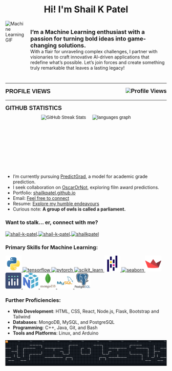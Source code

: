 # <h1 align="center">Hi! I'm Shail K Patel</h1>
<div style="display: flex; align-items: center; gap: 20px;">
  <img style="height: 180px;" src="https://media0.giphy.com/media/v1.Y2lkPTc5MGI3NjExdGU5YzVsamRncTBxdHRycjcwZTE5OHZnaXU5bXJ6MnVpeXlobTA0ZCZlcD12MV9pbnRlcm5hbF9naWZfYnlfaWQmY3Q9Zw/CuuSHzuc0O166MRfjt/giphy.gif" alt="Machine Learning GIF">
  <div style="text-align: right;">
    <p style="font-size: 18px; font-weight: bold; text-align: left; margin: 0;">I’m a Machine Learning enthusiast with a passion for turning bold ideas into game-changing solutions.</p>
    <p style="text-align: left; margin: 0;">With a flair for unraveling complex challenges, I partner with visionaries to craft innovative AI-driven applications that redefine what’s possible. Let’s join forces and create something truly remarkable that leaves a lasting legacy!</p>
  </div>
</div>
<hr>

<div style="display: flex; align-items: center; font-family: Arial, sans-serif; font-size: 18px; font-weight: bold; margin: 0; padding: 0;">
  <span style="flex: 1; text-align: left; margin: 0;">PROFILE VIEWS</span>
  <img src="https://profile-counter.glitch.me/shailkpatel/count.svg?" alt="Profile Views" style="height: 24px; margin: 0;" />
</div>
<hr>


<div style="font-family: Arial, sans-serif; margin: 0; padding: 0;">
  <div style="font-size: 18px; font-weight: bold; text-align: left; margin-bottom: 10px;">
    GITHUB STATISTICS
  </div>
  <div style="display: flex; justify-content: center; align-items: center; gap: 20px;">
    <img src="https://nirzak-streak-stats.vercel.app/?user=shailkpatel&theme=dark&hide_border=false" height="130" alt="GitHub Streak Stats" style="margin: 0;" />
    <img src="https://github-readme-stats.vercel.app/api/top-langs?username=shailkpatel&locale=en&hide_title=false&layout=compact&card_width=320&langs_count=5&theme=dark&hide_border=false&order=2" height="130" alt="languages graph" style="margin: 0;" />
  </div>
</div>

###


<br>



- I’m currently pursuing [PredictGrad](https://github.com/ShailKPatel/PredictGrad), a model for academic grade prediction.
- I seek collaboration on [OscarOrNot](https://github.com/ShailKPatel/OscarOrNot), exploring film award predictions.
- Portfolio: [shailkpatel.github.io](https://shailkpatel.github.io/)
- Email: [Feel free to connect](mailto:shailpatel.connect@gmail.com)
- Resume: [Explore my humble endeavours](https://shailkpatel.github.io/assets/pdf/Shail%20Resume.pdf)
- Curious note: **A group of owls is called a parliament.**

<h3 align="left">Want to stalk… er, connect with me?</h3>
<p align="left">
<a href="https://linkedin.com/in/shail-k-patel" target="blank">
    <img align="center" src="https://raw.githubusercontent.com/rahuldkjain/github-profile-readme-generator/master/src/images/icons/Social/linked-in-alt.svg" alt="shail-k-patel" height="30" width="40" />
</a>
<a href="https://github.com/shail-k-patel" target="blank">
    <img align="center" src="https://raw.githubusercontent.com/rahuldkjain/github-profile-readme-generator/master/src/images/icons/Social/github.svg" alt="shail-k-patel" height="30" width="40" />
</a>
<a href="https://twitter.com/shailkpatel" target="blank">
    <img align="center" src="https://raw.githubusercontent.com/rahuldkjain/github-profile-readme-generator/master/src/images/icons/Social/twitter.svg" alt="shailkpatel" height="30" width="40" />
</a>
</p>


<h3 align="left">Primary Skills for Machine Learning:</h3>
<p align="left">
<a href="https://www.python.org" target="_blank" rel="noreferrer"> 
    <img src="https://raw.githubusercontent.com/devicons/devicon/master/icons/python/python-original.svg" alt="python" width="50" height="50" title="Python: My snake-charming superpower! 🐍"/> 
</a>
<a href="https://www.tensorflow.org" target="_blank" rel="noreferrer"> 
    <img src="https://www.vectorlogo.zone/logos/tensorflow/tensorflow-icon.svg" alt="tensorflow" width="50" height="50" title="TensorFlow: Where my neurons throw a rave! 🧠"/> 
</a>
<a href="https://pytorch.org/" target="_blank" rel="noreferrer"> 
    <img src="https://www.vectorlogo.zone/logos/pytorch/pytorch-icon.svg" alt="pytorch" width="50" height="50" title="PyTorch: Lighting my ML models on fire! 🔥"/> 
</a>
<a href="https://scikit-learn.org/" target="_blank" rel="noreferrer"> 
    <img src="https://upload.wikimedia.org/wikipedia/commons/0/05/Scikit_learn_logo_small.svg" alt="scikit_learn" width="50" height="50" title="Scikit-learn: My ML Swiss Army knife! 🛠️"/> 
</a>
<a href="https://pandas.pydata.org/" target="_blank" rel="noreferrer"> 
    <img src="https://raw.githubusercontent.com/devicons/devicon/2ae2a900d2f041da66e950e4d48052658d850630/icons/pandas/pandas-original.svg" alt="pandas" width="50" height="50" title="Pandas: Taming dataframes like a zookeeper! 🐼"/> 
</a>
<a href="https://seaborn.pydata.org/" target="_blank" rel="noreferrer"> 
    <img src="https://seaborn.pydata.org/_images/logo-mark-lightbg.svg" alt="seaborn" width="50" height="50" title="Seaborn: Making plots prettier than my binary tree! 📊"/> 
</a>
<a href="https://streamlit.io/" target="_blank" rel="noreferrer"> 
    <img src="https://raw.githubusercontent.com/devicons/devicon/master/icons/streamlit/streamlit-original.svg" alt="streamlit" width="50" height="50" title="Streamlit: Turning my apps into instant eye candy! 🎉"/> 
</a>
<a href="https://plotly.com/" target="_blank" rel="noreferrer"> 
    <img src="https://raw.githubusercontent.com/devicons/devicon/master/icons/plotly/plotly-original.svg" alt="plotly" width="50" height="50" title="Plotly: Graphs so fancy, they deserve a red carpet! 🌟"/> 
</a>
<a href="https://numpy.org/" target="_blank" rel="noreferrer"> 
    <img src="https://raw.githubusercontent.com/devicons/devicon/master/icons/numpy/numpy-original.svg" alt="numpy" width="50" height="50" title="NumPy: Crunching numbers faster than my coffee machine! ☕"/> 
</a>
<a href="https://www.mongodb.com/" target="_blank" rel="noreferrer"> 
    <img src="https://raw.githubusercontent.com/devicons/devicon/master/icons/mongodb/mongodb-original-wordmark.svg" alt="mongodb" width="50" height="50" title="MongoDB: Where my data chills in JSON paradise! 🍃"/> 
</a>
<a href="https://www.mysql.com/" target="_blank" rel="noreferrer"> 
    <img src="https://raw.githubusercontent.com/devicons/devicon/master/icons/mysql/mysql-original-wordmark.svg" alt="mysql" width="50" height="50" title="MySQL: Querying data like a detective! 🕵️"/> 
</a>
<a href="https://www.postgresql.org" target="_blank" rel="noreferrer"> 
    <img src="https://raw.githubusercontent.com/devicons/devicon/master/icons/postgresql/postgresql-original-wordmark.svg" alt="postgresql" width="50" height="50" title="PostgreSQL: My data’s favorite elephant ride! 🐘"/> 
</a>
</p>

<h3 align="left">Further Proficiencies:</h3>
<ul>
<li><b>Web Development</b>: HTML, CSS, React, Node.js, Flask, Bootstrap and Tailwind</li>
<li><b>Databases</b>: MongoDB, MySQL, and PostgreSQL</li>
<li><b>Programming</b>: C++, Java, Git, and Bash</li>
<li><b>Tools and Platforms</b>: Linux, and Arduino</li>
</ul>





<p>
  <img alt="Pacman Contribution Graph (Dark Mode)" src="https://raw.githubusercontent.com/shailkpatel/shailkpatel/output/pacman-contribution-graph-dark.svg" style="max-width: 100%; height: auto;">
</p>

